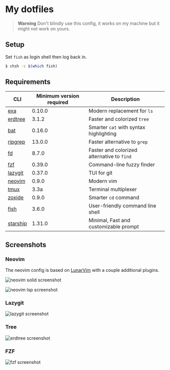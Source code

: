 # My dotfiles

> **Warning**
> Don't blindly use this config, it works on my machine but it might not work on yours.

## Setup

Set `fish` as login shell then log back in.

```sh
$ chsh -s $(which fish)
```

## Requirements

| CLI         | Minimum version required | Description                                |
| ----------- | ------------------------ | ------------------------------------------ |
| [exa]       | 0.10.0                   | Modern replacement for `ls`                |
| [erdtree]   | 3.1.2                    | Faster and colorized `tree`                |
| [bat]       | 0.16.0                   | Smarter `cat` with syntax highlighting     |
| [ripgrep]   | 13.0.0                   | Faster alternative to `grep`               |
| [fd]        | 8.7.0                    | Faster and colorized alternative to `find` |
| [fzf]       | 0.39.0                   | Command-line fuzzy finder                  |
| [lazygit]   | 0.37.0                   | TUI for git                                |
| [neovim]    | 0.9.0                    | Modern vim                                 |
| [tmux]      | 3.3a                     | Terminal multiplexer                       |
| [zoxide]    | 0.9.0                    | Smarter `cd` command                       |
| [fish]      | 3.6.0                    | User-friendly command line shell           |
| [starship]  | 1.31.0                   | Minimal, Fast and customizable prompt      |

## Screenshots

### Neovim

The neovim config is based on [LunarVim](https://github.com/LunarVim/LunarVim) with a couple additional plugins.

![neovim solid screenshot](./screenshots/neovim-solid.png)

![neovim lsp screenshot](./screenshots/neovim-lsp.png)

### Lazygit

![lazygit screenshot](./screenshots/lazygit.png)

### Tree

![erdtree screenshot](./screenshots/erdtree.png)

### FZF

![fzf screenshot](./screenshots/fzf.png)

[exa]: https://github.com/ogham/exa
[erdtree]: https://github.com/solidiquis/erdtree
[bat]: https://github.com/sharkdp/bat
[ripgrep]: https://github.com/BurntSushi/ripgrep
[fd]: https://github.com/sharkdp/fd
[fzf]: https://github.com/junegunn/fzf
[lazygit]: https://github.com/jesseduffield/lazygit
[neovim]: https://github.com/neovim/neovim
[tmux]: https://github.com/tmux/tmux
[zoxide]: https://github.com/ajeetdsouza/zoxide
[fish]: https://github.com/fish-shell/fish-shell
[starship]: https://github.com/starship/starship
